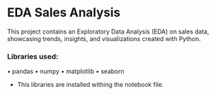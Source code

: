 # EDA Sales Analysis
This project contains an Exploratory Data Analysis (EDA) on sales data, showcasing trends, insights, and visualizations created with Python.

### Libraries used:
• pandas
• numpy
• matplotlib
• seaborn

* This libraries are installed withing the notebook file.
